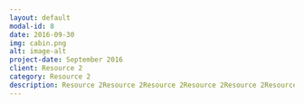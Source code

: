 ```yaml
---
layout: default
modal-id: 8
date: 2016-09-30
img: cabin.png
alt: image-alt
project-date: September 2016
client: Resource 2
category: Resource 2
description: Resource 2Resource 2Resource 2Resource 2Resource 2Resource 2Resource 2Resource 2Resource 2Resource 2Resource 2
---
```


